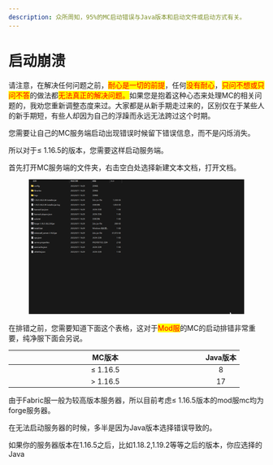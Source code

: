 ```yaml
---
description: 众所周知，95%的MC启动错误与Java版本和启动文件或启动方式有关。
---
```


# 启动崩溃

请注意，在解决任何问题之前，<mark style="color:red;">耐心是一切的前提</mark>，任何<mark style="color:red;">没有耐心</mark>，<mark style="color:red;">只问不想或只问不答</mark>的做法都<mark style="color:red;">无法真正的解决问题。</mark>如果您是抱着这种心态来处理MC的相关问题的，我劝您重新调整态度来过。大家都是从新手期走过来的，区别仅在于某些人的新手期短，有些人却因为自己的浮躁而永远无法跨过这个时期。

您需要让自己的MC服务端启动出现错误时候留下错误信息，而不是闪烁消失。

所以对于≤ 1.16.5的版本，您需要这样启动服务端。

首先打开MC服务端的文件夹，右击空白处选择新建文本文档，打开文档。

<figure><img src="../../../../.gitbook/assets/explorer_GXqNsNq6Hp.gif" alt=""><figcaption></figcaption></figure>

在排错之前，您需要知道下面这个表格，这对于<mark style="color:red;">Mod服</mark>的MC的启动排错非常重要，纯净服下面会另说。

<table><thead><tr><th width="367" align="center">MC版本</th><th align="center">Java版本</th></tr></thead><tbody><tr><td align="center">≤ 1.16.5</td><td align="center">8</td></tr><tr><td align="center">> 1.16.5</td><td align="center">17</td></tr></tbody></table>

由于Fabric服一般为较高版本服务器，所以目前考虑≤ 1.16.5版本的mod服mc均为forge服务器。



在无法启动服务器的时候，多半是因为Java版本选择错误导致的。

如果你的服务器版本在1.16.5之后，比如1.18.2,1.19.2等等之后的版本，你应选择的Java
